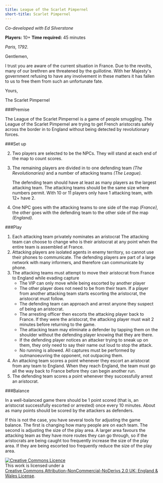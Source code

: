 ```yaml
---
title: League of the Scarlet Pimpernel
short-title: Scarlet Pimpernel
---
```

_Co-developed with Ed Silverstone_

**Players:** 10+
**Time required:** 45 minutes

_Paris, 1792._

Gentlemen,

I trust you are aware of the current situation in France. Due to the revolts, many of our brethren are threatened by the guillotine. With her Majesty&#39;s government refusing to have any involvement in these matters it has fallen to us to free them from such an unfortunate fate.

Yours,

The Scarlet Pimpernel

###Premise

The League of the Scarlet Pimpernel is a game of people smuggling. The League of the Scarlet Pimpernel are trying to get French aristocrats safely across the border in to England without being detected by revolutionary forces.

###Set up

2. Two players are selected to be the NPCs. They will stand at each end of the map to count scores.
3. The remaining players are divided in to one defending team _(The Revolutionaries)_ and a number of attacking teams _(The League)._

     The defending team should have at least as many players as the largest attacking team. The attacking teams should be the same size where numbers permit. With 10 or 11 players only have 1 attacking team, with 12+ have 2.
4. One NPC goes with the attacking teams to one side of the map _(France),_ the other goes with the defending team to the other side of the map _(England)._

###Play

1. Each attacking team privately nominates an aristocrat
     The attacking team can choose to change who is their aristocrat at any point when the entire team is assembled at France.
2. Attacking players are isolated agents in enemy territory, so cannot use their phones to communicate. The defending players are part of a large network with many informers, and therefore can communicate by phone.
2. The attacking teams must attempt to move their aristocrat from France to England while evading capture
     - The VIP can only move while being escorted by another player
     - The other player does not need to be from their team. If a player from another attacking team starts escorting the aristocrat, the aristocrat must follow.
     - The defending team can approach and arrest anyone they suspect of being an aristocrat.
     - The arresting officer then escorts the attacking player back to France. If they were the aristocrat, the attacking player must wait 2 minutes before returning to the game.
     - The attacking team may eliminate a defender by tapping them on the shoulder without the defending player knowing that they are there.
     - If the defending player notices an attacker trying to sneak up on them, they only need to say their name out loud to stop the attack.
     - No running is allowed. All captures must be performed by outmanoeuvring the opponent, not outpacing them.
3. An attacking team scores a point whenever they escort an aristocrat from any team to England.
     When they reach England, the team must go all the way back to France before they can begin another run.
4. The defending team scores a point whenever they successfully arrest an aristocrat.

###Balance

In a well-balanced game there should be 1 point scored (that is, an aristocrat successfully escorted or arrested) once every 10 minutes. About as many points should be scored by the attackers as defenders.

If this is not the case, you have several tools for adjusting the game balance. The first is changing how many people are on each team. The second is adjusting the size of the play area. A larger area favours the attacking team as they have more routes they can go through, so if the aristocrats are being caught too frequently increase the size of the play area. If they are being escorted too frequently reduce the size of the play area.

<a rel="license" href="http://creativecommons.org/licenses/by-nc-nd/2.0/uk/"><img alt="Creative Commons Licence" style="border-width:0" src="http://i.creativecommons.org/l/by-nc-nd/2.0/uk/88x31.png" /></a><br />
This work is licensed under a<br />
<a rel="license" href="http://creativecommons.org/licenses/by-nc-nd/2.0/uk/">Creative Commons Attribution-NonCommercial-NoDerivs 2.0 UK: England &amp; Wales License</a>.
